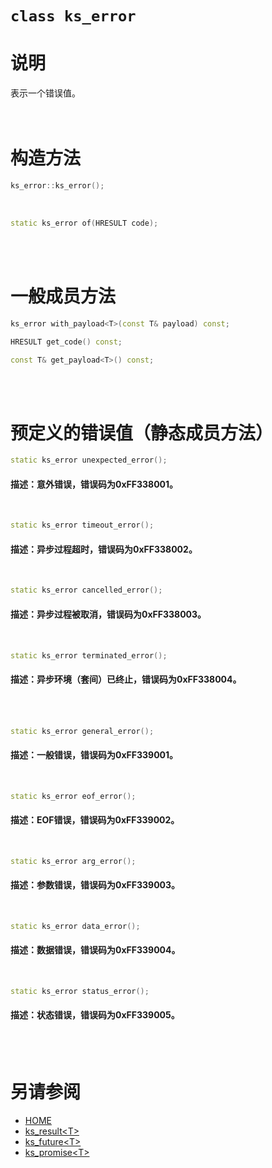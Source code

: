 ﻿# `class ks_error`

# 说明

表示一个错误值。
<br>
<br>
<br>


# 构造方法

```C++
ks_error::ks_error();
```
<br>

```C++
static ks_error of(HRESULT code);
```
<br>
<br>


# 一般成员方法

```C++
ks_error with_payload<T>(const T& payload) const;
```

```C++
HRESULT get_code() const;

const T& get_payload<T>() const;
```
<br>
<br>


# 预定义的错误值（静态成员方法）

```C++
static ks_error unexpected_error();
```
#### 描述：意外错误，错误码为0xFF338001。
<br>

```C++
static ks_error timeout_error();
```
#### 描述：异步过程超时，错误码为0xFF338002。
<br>

```C++
static ks_error cancelled_error();
```
#### 描述：异步过程被取消，错误码为0xFF338003。
<br>

```C++
static ks_error terminated_error();
```
#### 描述：异步环境（套间）已终止，错误码为0xFF338004。
<br>
<br>

```C++
static ks_error general_error();
```
#### 描述：一般错误，错误码为0xFF339001。
<br>

```C++
static ks_error eof_error();
```
#### 描述：EOF错误，错误码为0xFF339002。
<br>

```C++
static ks_error arg_error();
```
#### 描述：参数错误，错误码为0xFF339003。
<br>

```C++
static ks_error data_error();
```
#### 描述：数据错误，错误码为0xFF339004。
<br>

```C++
static ks_error status_error();
```
#### 描述：状态错误，错误码为0xFF339005。
<br>
<br>



# 另请参阅
  - [HOME](HOME.md)
  - [ks_result\<T>](ks_result.md)
  - [ks_future\<T>](ks_future.md)
  - [ks_promise\<T>](ks_promise.md)
